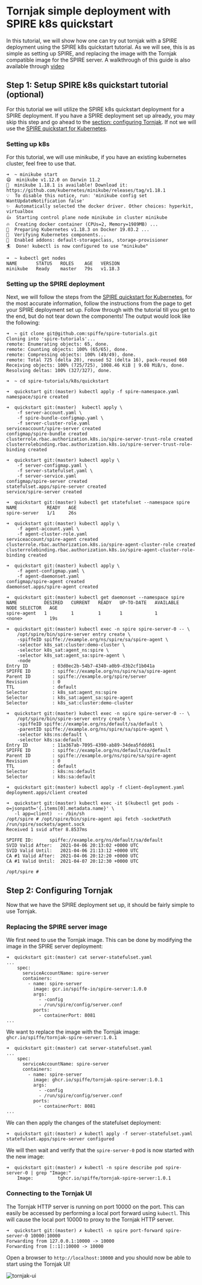 # Tornjak simple deployment with SPIRE k8s quickstart

In this tutorial, we will show how one can try out tornjak with a SPIRE deployment using the SPIRE k8s quickstart tutorial. As we will see, this is as simple as setting up SPIRE, and replacing the image with the Tornjak compatible image for the SPIRE server. A walkthrough of this guide is also available through [video](https://youtu.be/24VQtKgi4Zc)

## Step 1: Setup SPIRE k8s quickstart tutorial (optional)

For this tutorial we will utilize the SPIRE k8s quickstart deployment for a SPIRE deployment. If you have a SPIRE deployment set up already, you may skip this step and go ahead to the [section: configuring Tornjak](#step-2-configuring-tornjak). If not we will use the [SPIRE quickstart for Kubernetes](https://spiffe.io/docs/latest/try/getting-started-k8s/).

### Setting up k8s

For this tutorial, we will use minikube, if you have an existing kubernetes cluster, feel free to use that.

```
➜  ~ minikube start
😄  minikube v1.12.0 on Darwin 11.2
🎉  minikube 1.18.1 is available! Download it: https://github.com/kubernetes/minikube/releases/tag/v1.18.1
💡  To disable this notice, run: 'minikube config set WantUpdateNotification false'
✨  Automatically selected the docker driver. Other choices: hyperkit, virtualbox
👍  Starting control plane node minikube in cluster minikube
🔥  Creating docker container (CPUs=2, Memory=1989MB) ...
🐳  Preparing Kubernetes v1.18.3 on Docker 19.03.2 ...
🔎  Verifying Kubernetes components...
🌟  Enabled addons: default-storageclass, storage-provisioner
🏄  Done! kubectl is now configured to use "minikube"

➜  ~ kubectl get nodes
NAME       STATUS   ROLES    AGE   VERSION
minikube   Ready    master   79s   v1.18.3
```


### Setting up the SPIRE deployment

Next, we will follow the steps from the [SPIRE quickstart for Kubernetes](https://spiffe.io/docs/latest/try/getting-started-k8s/), for the most accurate information, follow the instructions from the page to get your SPIRE deployment set up. Follow through with the tutorial till you get to the end, but do not tear down the components! The output would look like the following:

```
➜  ~ git clone git@github.com:spiffe/spire-tutorials.git
Cloning into 'spire-tutorials'...
remote: Enumerating objects: 65, done.
remote: Counting objects: 100% (65/65), done.
remote: Compressing objects: 100% (49/49), done.
remote: Total 725 (delta 20), reused 52 (delta 16), pack-reused 660
Receiving objects: 100% (725/725), 1008.46 KiB | 9.08 MiB/s, done.
Resolving deltas: 100% (327/327), done.

➜  ~ cd spire-tutorials/k8s/quickstart

➜  quickstart git:(master) kubectl apply -f spire-namespace.yaml
namespace/spire created

➜  quickstart git:(master)  kubectl apply \
    -f server-account.yaml \
    -f spire-bundle-configmap.yaml \
    -f server-cluster-role.yaml
serviceaccount/spire-server created
configmap/spire-bundle created
clusterrole.rbac.authorization.k8s.io/spire-server-trust-role created
clusterrolebinding.rbac.authorization.k8s.io/spire-server-trust-role-binding created

➜  quickstart git:(master) kubectl apply \
    -f server-configmap.yaml \
    -f server-statefulset.yaml \
    -f server-service.yaml
configmap/spire-server created
statefulset.apps/spire-server created
service/spire-server created

➜  quickstart git:(master) kubectl get statefulset --namespace spire
NAME           READY   AGE
spire-server   1/1     26s

➜  quickstart git:(master) kubectl apply \
    -f agent-account.yaml \
    -f agent-cluster-role.yaml
serviceaccount/spire-agent created
clusterrole.rbac.authorization.k8s.io/spire-agent-cluster-role created
clusterrolebinding.rbac.authorization.k8s.io/spire-agent-cluster-role-binding created

➜  quickstart git:(master) kubectl apply \
    -f agent-configmap.yaml \
    -f agent-daemonset.yaml
configmap/spire-agent created
daemonset.apps/spire-agent created

➜  quickstart git:(master) kubectl get daemonset --namespace spire
NAME          DESIRED   CURRENT   READY   UP-TO-DATE   AVAILABLE   NODE SELECTOR   AGE
spire-agent   1         1         1       1            1           <none>          19s

➜  quickstart git:(master) kubectl exec -n spire spire-server-0 -- \
    /opt/spire/bin/spire-server entry create \
    -spiffeID spiffe://example.org/ns/spire/sa/spire-agent \
    -selector k8s_sat:cluster:demo-cluster \
    -selector k8s_sat:agent_ns:spire \
    -selector k8s_sat:agent_sa:spire-agent \
    -node
Entry ID         : 03d0ec2b-54b7-4340-a0b9-d3b2cf1b041a
SPIFFE ID        : spiffe://example.org/ns/spire/sa/spire-agent
Parent ID        : spiffe://example.org/spire/server
Revision         : 0
TTL              : default
Selector         : k8s_sat:agent_ns:spire
Selector         : k8s_sat:agent_sa:spire-agent
Selector         : k8s_sat:cluster:demo-cluster

➜  quickstart git:(master) kubectl exec -n spire spire-server-0 -- \
    /opt/spire/bin/spire-server entry create \
    -spiffeID spiffe://example.org/ns/default/sa/default \
    -parentID spiffe://example.org/ns/spire/sa/spire-agent \
    -selector k8s:ns:default \
    -selector k8s:sa:default
Entry ID         : 11a367ab-7095-4390-ab89-34dea5fddd61
SPIFFE ID        : spiffe://example.org/ns/default/sa/default
Parent ID        : spiffe://example.org/ns/spire/sa/spire-agent
Revision         : 0
TTL              : default
Selector         : k8s:ns:default
Selector         : k8s:sa:default

➜  quickstart git:(master) kubectl apply -f client-deployment.yaml
deployment.apps/client created

➜  quickstart git:(master) kubectl exec -it $(kubectl get pods -o=jsonpath='{.items[0].metadata.name}' \
   -l app=client)  -- /bin/sh
/opt/spire # /opt/spire/bin/spire-agent api fetch -socketPath /run/spire/sockets/agent.sock
Received 1 svid after 8.8537ms

SPIFFE ID:		spiffe://example.org/ns/default/sa/default
SVID Valid After:	2021-04-06 20:13:02 +0000 UTC
SVID Valid Until:	2021-04-06 21:13:12 +0000 UTC
CA #1 Valid After:	2021-04-06 20:12:20 +0000 UTC
CA #1 Valid Until:	2021-04-07 20:12:30 +0000 UTC

/opt/spire #
```


## Step 2: Configuring Tornjak

Now that we have the SPIRE deployment set up, it should be fairly simple to use Tornjak.

### Replacing the SPIRE server image

We first need to use the Tornjak image. This can be done by modifying the image in the SPIRE server deployment:


```
➜  quickstart git:(master) cat server-statefulset.yaml
...
    spec:
      serviceAccountName: spire-server
      containers:
        - name: spire-server
          image: gcr.io/spiffe-io/spire-server:1.0.0
          args:
            - -config
            - /run/spire/config/server.conf
          ports:
            - containerPort: 8081
...
```

We want to replace the image with the Tornjak image: `ghcr.io/spiffe/tornjak-spire-server:1.0.1`

```
➜  quickstart git:(master) cat server-statefulset.yaml
...
    spec:
      serviceAccountName: spire-server
      containers:
        - name: spire-server
          image: ghcr.io/spiffe/tornjak-spire-server:1.0.1
          args:
            - -config
            - /run/spire/config/server.conf
          ports:
            - containerPort: 8081
...
```

We can then apply the changes of the statefulset deployment:

```
➜  quickstart git:(master) ✗ kubectl apply -f server-statefulset.yaml
statefulset.apps/spire-server configured
```

We will then wait and verify that the `spire-server-0` pod is now started with the new image:

```
➜  quickstart git:(master) ✗ kubectl -n spire describe pod spire-server-0 | grep "Image:"
    Image:         tghcr.io/spiffe/tornjak-spire-server:1.0.1
```

### Connecting to the Tornjak UI

The Tornjak HTTP server is running on port 10000 on the port. This can easily be accessed by performing a local port forward using `kubectl`. This will cause the local port 10000 to proxy to the Tornjak HTTP server.

```
➜  quickstart git:(master) ✗ kubectl -n spire port-forward spire-server-0 10000:10000
Forwarding from 127.0.0.1:10000 -> 10000
Forwarding from [::1]:10000 -> 10000
```

Open a browser to `http://localhost:10000` and you should now be able to start using the Tornjak UI!

![tornjak-ui](rsrc/tornjak-ui.png)
